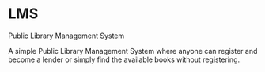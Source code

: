 # LMS
Public Library Management System

A simple Public Library Management System where anyone can register and become a lender or simply find the available books without registering.
